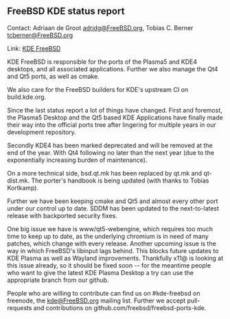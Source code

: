 ## FreeBSD KDE status report ##

Contact: Adriaan de Groot <adridg@FreeBSD.org>, Tobias C. Berner <tcberner@FreeBSD.org>

Link:	 [KDE FreeBSD](https://freebsd.kde.org/)

KDE FreeBSD is responsible for the ports of the Plasma5 and KDE4 desktops, and
all associated applications. Further we also manage the Qt4 and Qt5 ports, as
well as cmake.

We also care for the FreeBSD builders for KDE's upstream CI on build.kde.org.

Since the last status report a lot of things have changed. First and foremost,
the Plasma5 Desktop and the Qt5 based KDE Applications have finally made their
way into the official ports tree after lingering for multiple years in our
development repository.

Secondly KDE4 has been marked deprecated and will be removed at the end of the
year. With Qt4 following no later than the next year (due to the exponentially
increasing burden of maintenance).

On a more technical side, bsd.qt.mk has been replaced by qt.mk and qt-dist.mk.
The porter's handbook is being updated (with thanks to Tobias Kortkamp).

Further we have been keeping cmake and Qt5 and almost every other port under our
control up to date. SDDM has been updated to the next-to-latest release with
backported security fixes.

One big issue we have is www/qt5-webengine, which requires too much time to keep
up to date, as the underlying chromium is in need of many patches, which change 
with every release. Another upcoming issue is the way in which FreeBSD's libinput
lags behind. This blocks future updates to KDE Plasma as well as Wayland 
improvements. Thankfully x11@ is looking at this issue already, so it should be
fixed soon -- for the meantime people who want to give the latest KDE Plasma
Desktop a try can use the appropriate branch from our github.

People who are willing to contribute can find us on #kde-freebsd on freenode,
the kde@FreeBSD.org mailing list. Further we accept pull-requests and
contributions on github.com/freebsd/freebsd-ports-kde.
